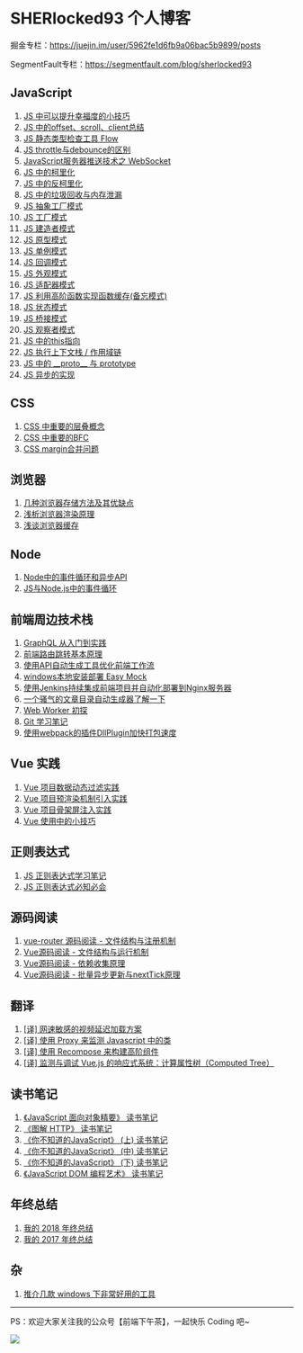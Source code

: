 # SHERlocked93 个人博客

掘金专栏：https://juejin.im/user/5962fe1d6fb9a06bac5b9899/posts

SegmentFault专栏：https://segmentfault.com/blog/sherlocked93

## JavaScript
1. [JS 中可以提升幸福度的小技巧](https://juejin.im/post/5b51e5d3f265da0f4861143c)
2. [JS 中的offset、scroll、client总结](https://segmentfault.com/a/1190000015961743)
3. [JS 静态类型检查工具 Flow](https://segmentfault.com/a/1190000014367450)
4. [JS throttle与debounce的区别](https://segmentfault.com/a/1190000014292298)
5. [JavaScript服务器推送技术之 WebSocket](https://segmentfault.com/a/1190000013131251)
6. [JS 中的柯里化](https://segmentfault.com/a/1190000012769779)
7. [JS 中的反柯里化](https://segmentfault.com/a/1190000012912503)
8. [JS 中的垃圾回收与内存泄漏](https://segmentfault.com/a/1190000012738358)
9. [JS 抽象工厂模式](https://segmentfault.com/a/1190000012422055)
10. [JS 工厂模式](https://segmentfault.com/a/1190000012422198)
11. [JS 建造者模式](https://segmentfault.com/a/1190000012426841)
12. [JS 原型模式](https://segmentfault.com/a/1190000012427846)
13. [JS 单例模式](https://segmentfault.com/a/1190000012430741)
14. [JS 回调模式](https://segmentfault.com/a/1190000012430840)
15. [JS 外观模式](https://segmentfault.com/a/1190000012431621)
16. [JS 适配器模式](https://segmentfault.com/a/1190000012436538)
17. [JS 利用高阶函数实现函数缓存\(备忘模式\)](https://segmentfault.com/a/1190000012505900)
18. [JS 状态模式](https://segmentfault.com/a/1190000012506631)
19. [JS 桥接模式](https://segmentfault.com/a/1190000012547750)
20. [JS 观察者模式](https://segmentfault.com/a/1190000012547812)
21. [JS 中的this指向](https://segmentfault.com/a/1190000012362141)
22. [JS 执行上下文栈 / 作用域链](https://segmentfault.com/a/1190000012362182)
23. [JS 中的 \_\_proto\_\_ 与 prototype](https://segmentfault.com/a/1190000012362383)
24. [JS 异步的实现](https://segmentfault.com/a/1190000012362556)

## CSS
1. [CSS 中重要的层叠概念](https://juejin.im/post/5ba4efe36fb9a05cf52ac192)
2. [CSS 中重要的BFC](https://juejin.im/post/5b51ee276fb9a04f86062cea)
3. [CSS margin合并问题](https://segmentfault.com/a/1190000013735912)

## 浏览器
1. [几种浏览器存储方法及其优缺点](https://segmentfault.com/a/1190000013896386)
2. [浅析浏览器渲染原理](https://segmentfault.com/a/1190000012960187)
3. [浅谈浏览器缓存](https://segmentfault.com/a/1190000012573337)


## Node
1. [Node中的事件循环和异步API](https://segmentfault.com/a/1190000012648569)
2. [JS与Node\.js中的事件循环](https://segmentfault.com/a/1190000012362096)

## 前端周边技术栈
1. [GraphQL 从入门到实践](https://juejin.im/post/5c87b1776fb9a049ac7a0247)
2. [前端路由跳转基本原理](https://juejin.im/post/5c52da9ee51d45221f242804)
3. [使用API自动生成工具优化前端工作流](https://juejin.im/post/5bf6b4806fb9a049ae07884a)
4. [windows本地安装部署 Easy Mock](https://juejin.im/post/5b9b6f79e51d450e6e039766)
5. [使用Jenkins持续集成前端项目并自动化部署到Nginx服务器](https://juejin.im/post/5b9769e5e51d450e531c548e)
6. [一个骚气的文章目录自动生成器了解一下](https://juejin.im/post/5b6c29dde51d4518f5445c03)
7. [Web Worker 初探](https://juejin.im/post/5b4af72ae51d45198d4b1388)
8. [Git 学习笔记](https://segmentfault.com/a/1190000016665840)
9. [使用webpack的插件DllPlugin加快打包速度](https://segmentfault.com/a/1190000012925212)

## Vue 实践
1. [Vue 项目数据动态过滤实践](https://juejin.im/post/5b9394fff265da0af406ed53)
2. [Vue 项目预渲染机制引入实践](https://juejin.im/post/5b8ba25751882542f25a6cc8)
3. [Vue 项目骨架屏注入实践](https://juejin.im/post/5b79a2786fb9a01a18267362)
4. [Vue 使用中的小技巧](https://juejin.im/post/5ae02f39518825672f198ac2)


## 正则表达式
1. [JS 正则表达式学习笔记](https://juejin.im/post/5b61b0f86fb9a04fd343af8f)
2. [JS 正则表达式必知必会](https://segmentfault.com/a/1190000013267210)

## 源码阅读
1. [vue\-router 源码阅读 \- 文件结构与注册机制](https://juejin.im/post/5c7160d46fb9a049d236ae79)
2. [Vue源码阅读 \- 文件结构与运行机制](https://juejin.im/post/5b38830de51d455888216675)
3. [Vue源码阅读 \- 依赖收集原理](https://juejin.im/post/5b40c8495188251af3632dfa)
4. [Vue源码阅读 \- 批量异步更新与nextTick原理](https://juejin.im/post/5b50760f5188251ad06b61be)


## 翻译
1. [\[译\] 网速敏感的视频延迟加载方案](https://juejin.im/post/5c7b84356fb9a049ab0e5630)
2. [\[译\] 使用 Proxy 来监测 Javascript 中的类](https://juejin.im/post/5c484b76e51d45522b4f5f7d)
3. [\[译\] 使用 Recompose 来构建高阶组件](https://juejin.im/post/5c484a43e51d452ec621b6a9)
4. [\[译\] 监测与调试 Vue\.js 的响应式系统：计算属性树（Computed Tree）](https://juejin.im/post/5c9ca62e5188251d80672b0d)



## 读书笔记
1. [《JavaScript 面向对象精要》 读书笔记](https://juejin.im/post/5c94452ae51d45341b068369)
2. [《图解 HTTP》 读书笔记](https://juejin.im/post/5c938812e51d4539fc2d61a5)
3. [《你不知道的JavaScript》 \(上\) 读书笔记](https://juejin.im/post/5c3473215188252593123478)
4. [《你不知道的JavaScript》 \(中\) 读书笔记](https://juejin.im/post/5c31b9816fb9a049b78084e8)
5. [《你不知道的JavaScript》 \(下\) 读书笔记](https://segmentfault.com/a/1190000017812997)
6. [《JavaScript DOM 编程艺术》 读书笔记](https://segmentfault.com/a/1190000011051108)


## 年终总结
1. [我的 2018 年终总结](https://juejin.im/post/5c49a9326fb9a049e063b284)
2. [我的 2017 年终总结](https://segmentfault.com/a/1190000013289875)


## 杂
1. [推介几款 windows 下非常好用的工具](https://juejin.im/post/5c2eca54f265da61171cdc48)


---

PS：欢迎大家关注我的公众号【前端下午茶】，一起快乐 Coding 吧~

![](https://user-gold-cdn.xitu.io/2019/3/26/169b8df9c9827baf?w=536&h=154&f=png&s=43808)
